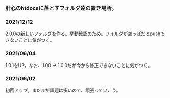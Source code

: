 ### 肝心のhtdocsに落とすフォルダ達の置き場所。

### 2021/12/12
2.0.0の新しいフォルダを作る。挙動確認のため。フォルダが空っぽだとpushできないことに気がつく。

### 2021/06/04
1.0.1をUP。なお、1.00 -> 1.0.0だが今から修正できないことに気がつく。

### 2021/06/02
初回アップ。まだまだ課題は多いので、頑張っていこう。
